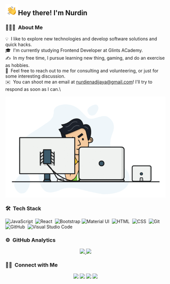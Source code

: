 <!-- ![Aditya Vikram Singh Banner](https://raw.githubusercontent.com/AVS1508/AVS1508/master/assets/Aditya%20Vikram%20Singh%20Banner.jpg) -->

<img alt="Coding" src="./assets/Hand%20Wave.gif" width='40' align="left"/><h2>Hey there! I'm Nurdin</h2>

### 👨🏻‍💻 &nbsp;About Me

💡 &nbsp;I like to explore new technologies and develop software solutions and quick hacks.\
🎓 &nbsp;I'm currently studying Frontend Developer at Glints ACademy.\
✍️ &nbsp;In my free time, I pursue learning new thing, gaming, and do an exercise as hobbies.\
💬 &nbsp;Feel free to reach out to me for consulting and volunteering, or just for some interesting discussion.\
✉️ &nbsp;You can shoot me an email at nurdienadijaya@gmail.com! I'll try to respond as soon as I can.\

<!-- 📄 &nbsp;Please have a look at my [Résumé](https://www.linkedin.com/in/nurdienadijaya/detail/overlay-view/urn:li:fsd_profileTreasuryMedia:(ACoAACiik3oBCYabpZ9qBx-I34XJ_kET8WcY9gg,1635469753456)/) for more details about me. I'm open to feedback and suggestions! -->

<img alt="Coding" src="https://raw.githubusercontent.com/NurdienAdijaya/NurdienAdijaya/main/assets/Coding.gif" align="center"/>

### 🛠 &nbsp;Tech Stack

![JavaScript](https://img.shields.io/badge/-JavaScript-05122A?style=flat&logo=javascript)&nbsp;
![React](https://img.shields.io/badge/-React-05122A?style=flat&logo=react)&nbsp;
![Bootstrap](https://img.shields.io/badge/-Bootstrap-05122A?style=flat&logo=bootstrap&logoColor=563D7C)
![Material UI](https://img.shields.io/badge/-MaterialUI-05122A?style=flat&logo=material-ui)&nbsp;
![HTML](https://img.shields.io/badge/-HTML-05122A?style=flat&logo=HTML5)&nbsp;
![CSS](https://img.shields.io/badge/-CSS-05122A?style=flat&logo=CSS3&logoColor=1572B6)&nbsp;
![Git](https://img.shields.io/badge/-Git-05122A?style=flat&logo=git)&nbsp;
![GitHub](https://img.shields.io/badge/-GitHub-05122A?style=flat&logo=github)&nbsp;
![Visual Studio Code](https://img.shields.io/badge/-Visual%20Studio%20Code-05122A?style=flat&logo=visual-studio-code&logoColor=007ACC)&nbsp;

<!-- ![Python](https://img.shields.io/badge/-Python-05122A?style=flat&logo=python)&nbsp; -->
<!-- ![Java](https://img.shields.io/badge/-Java-05122A?style=flat&logo=Java&logoColor=FFA518)&nbsp; -->
<!-- ![C](https://img.shields.io/badge/-C-05122A?style=flat&logo=C&logoColor=A8B9CC)&nbsp; -->
<!-- ![C++](https://img.shields.io/badge/-C++-05122A?style=flat&logo=C%2B%2B&logoColor=00599C)&nbsp; -->
<!-- ![R (Statistics)](https://img.shields.io/badge/-R-05122A?style=flat&logo=R&logoColor=276DC3)\ -->
<!-- ![Node.js](https://img.shields.io/badge/-Node.js-05122A?style=flat&logo=node.js)&nbsp; -->
<!-- ![Django](https://img.shields.io/badge/-Django-05122A?style=flat&logo=django&logoColor=092E20)&nbsp; -->
<!-- ![Flask](https://img.shields.io/badge/-Flask-05122A?style=flat&logo=flask)&nbsp; -->
<!-- ![Markdown](https://img.shields.io/badge/-Markdown-05122A?style=flat&logo=markdown)\ -->
<!-- ![RStudio](https://img.shields.io/badge/-RStudio-05122A?style=flat&logo=rstudio)&nbsp; -->
<!-- ![Eclipse](https://img.shields.io/badge/-Eclipse-05122A?style=flat&logo=eclipse-ide&logoColor=2C2255)\ -->
<!-- ![Illustrator](https://img.shields.io/badge/-Illustrator-05122A?style=flat&logo=adobe-illustrator)&nbsp; -->
<!-- ![Photoshop](https://img.shields.io/badge/-Photoshop-05122A?style=flat&logo=adobe-photoshop)&nbsp; -->
<!-- ![InDesign](https://img.shields.io/badge/-InDesign-05122A?style=flat&logo=adobe-indesign) -->

### ⚙️ &nbsp;GitHub Analytics

<p align="center">
<a href="https://github.com/NurdienAdijaya">
  <img height="180em" src="https://github-readme-stats-eight-theta.vercel.app/api?username=NurdienAdijaya&show_icons=true&theme=algolia&include_all_commits=true&count_private=true"/>
  <img height="180em" src="https://github-readme-stats-eight-theta.vercel.app/api/top-langs/?username=NurdienAdijaya&layout=compact&langs_count=8&theme=algolia"/>
</a>
</p>

### 🤝🏻 &nbsp;Connect with Me

<p align="center">
<!-- <a href="https://www.nurdienadijaya.com"><img src="https://img.shields.io/badge/-nurdienadijaya.com-3423A6?style=flat&logo=Google-Chrome&logoColor=white"/></a> -->
<a href="https://linkedin.com/in/nurdienadijaya" target="_blank"><img src="https://img.shields.io/badge/-nurdien%20adijaya-0077B5?style=flat&logo=Linkedin&logoColor=white"/></a>
<a href="https://mail.google.com/mail/?view=cm&fs=1&tf=1&to=nurdienadijaya@gmail.com"><img src="https://img.shields.io/badge/-nurdienadijaya@gmail.com-D14836?style=flat&logo=Gmail&logoColor=white"/></a>
<a href="https://instagram.com/nurdienadijaya"><img src="https://img.shields.io/badge/-@nurdienadijaya-E4405F?style=flat&logo=Instagram&logoColor=white"/></a>
<a href="https://facebook.com/nurdienadijaya"><img src="https://img.shields.io/badge/-@nurdienadijaya-1877F2?style=flat&logo=Facebook&logoColor=white"/></a>
<!-- <a href="https://www.pinterest.ca/nurdienadijaya"><img src="https://img.shields.io/badge/-@nurdienadijaya-BD081C?style=flat&logo=Pinterest&logoColor=white"/></a> -->
<!-- <a href="https://www.behance.net/nurdienadijaya"><img src="https://img.shields.io/badge/-@nurdienadijaya-1769FF?style=flat&logo=Behance&logoColor=white"/></a> -->
</p>
